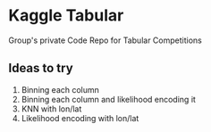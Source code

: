 # Kaggle Tabular
Group's private Code Repo for Tabular Competitions

## Ideas to try

1. Binning each column 
1. Binning each column and likelihood encoding it
1. KNN with lon/lat
1. Likelihood encoding with lon/lat
